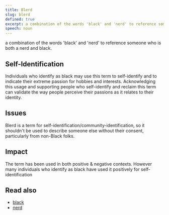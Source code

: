 ```yaml
---
title: Blerd
slug: blerd
defined: true
excerpt: a combination of the words 'black' and 'nerd' to reference someone who is both a nerd and black (of African decent)
speech: noun
---
```

a combination of the words 'black' and 'nerd' to reference someone who is both a nerd and black.

## Self-Identification

Individuals who identify as black may use this term to self-identify and to indicate their extreme passion for hobbies and interests. Acknowledging this usage and supporting people who self-identify and reclaim this term can validate the way people perceive their passions as it relates to their identity.

## Issues

Blerd is a term for self-identification/community-identification, so it shouldn't be used to describe someone else without their consent, particularly from non-Black folks.

## Impact

The term has been used in both positive & negative contexts.  However many individuals who identify as black have used it positively for self-identification

## Read also

- [black](/definitions/black)
- [nerd](/definitions/nerd)